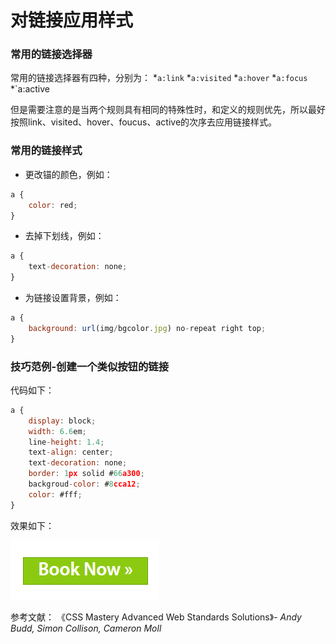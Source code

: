 # 对链接应用样式

### 常用的链接选择器

常用的链接选择器有四种，分别为：
*`a:link`
*`a:visited`
*`a:hover`
*`a:focus`
*`a:active

但是需要注意的是当两个规则具有相同的特殊性时，和定义的规则优先，所以最好按照link、visited、hover、foucus、active的次序去应用链接样式。

### 常用的链接样式
* 更改锚的颜色，例如：
```javascript
a {
	color: red;
}
```
* 去掉下划线，例如：
```javascript
a {
	text-decoration: none;
}
```
* 为链接设置背景，例如：
```javascript
a {
	background: url(img/bgcolor.jpg) no-repeat right top;
}
```
### 技巧范例-创建一个类似按钮的链接
代码如下：
```javascript
a {
	display: block;
	width: 6.6em;
	line-height: 1.4;
	text-align: center;
	text-decoration: none;
	border: 1px solid #66a300;
	backgroud-color: #8cca12;
	color: #fff;
}
```
效果如下：

![button](a_button.png)

参考文献：
《CSS Mastery Advanced Web Standards Solutions》- *Andy Budd, Simon Collison, Cameron Moll*